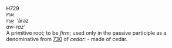 <body>
  <p>H729<br>  ארז  <br> אָרַז  ‎  ‘âraz  <br><i>aw-raz‘ </i><br>A primitive root; to be <i>firm</i>; used only in the passive participle as a denominative from <a href="h0730.htm">730</a>  of <i>cedar: - </i>made of cedar.<br></p>
 </body>
